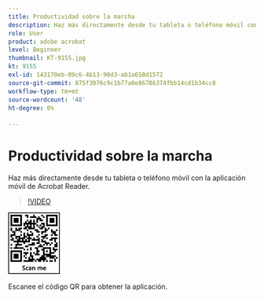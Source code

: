 ```yaml
---
title: Productividad sobre la marcha
description: Haz más directamente desde tu tableta o teléfono móvil con la aplicación móvil de Acrobat Reader
role: User
product: adobe acrobat
level: Beginner
thumbnail: KT-9155.jpg
kt: 9155
exl-id: 143170eb-09c6-4b13-90d3-ab1a658d1572
source-git-commit: 875f3076c9c1b77a0e86786374fbb14cd1b34cc8
workflow-type: tm+mt
source-wordcount: '48'
ht-degree: 0%

---
```


# Productividad sobre la marcha

Haz más directamente desde tu tableta o teléfono móvil con la aplicación móvil de Acrobat Reader.

>[!VIDEO](https://video.tv.adobe.com/v/337972?hidetitle=true)

![código QR](../assets/Acrobatqrcode.jpg)

Escanee el código QR para obtener la aplicación.
